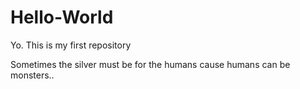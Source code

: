 # Hello-World
Yo. This is my first repository

Sometimes the silver must be for the humans cause humans can be monsters..
